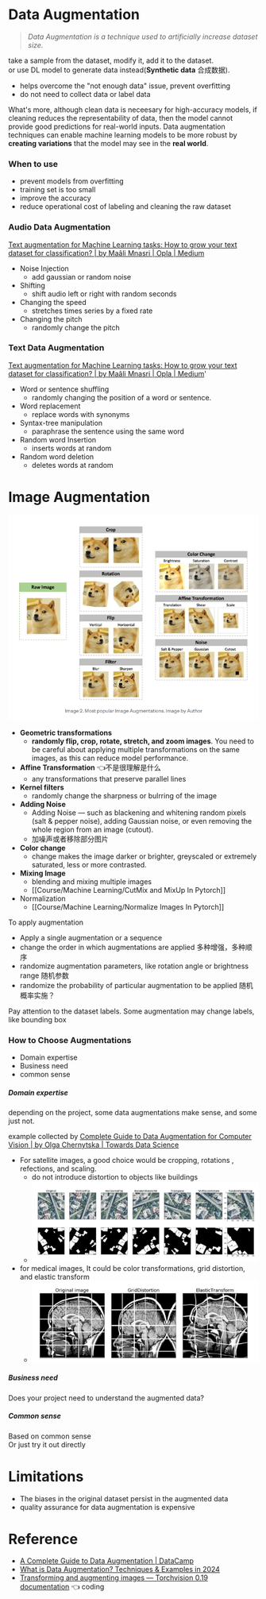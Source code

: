 # Data Augmentation

> _Data Augmentation is a technique used to artificially increase dataset size._

take a sample from the dataset, modify it, add it to the dataset.   
or use DL model to generate data instead(**Synthetic data**  合成数据).   

- helps overcome the "not enough data" issue, prevent overfitting
- do not need to collect data or label data

What's more, although clean data is neceesary for high-accuracy models, if cleaning reduces the representability of data, then the model cannot provide good predictions for real-world inputs. Data augmentation techniques can enable machine learning models to be more robust by **creating variations** that the model may see in the **real world**.    

### When to use


- prevent models from overfitting
- training set is too small
- improve the accuracy
- reduce operational cost of labeling and cleaning the raw dataset

### Audio Data Augmentation
[Text augmentation for Machine Learning tasks: How to grow your text dataset for classification? | by Maâli Mnasri | Opla | Medium](https://medium.com/opla/text-augmentation-for-machine-learning-tasks-how-to-grow-your-text-dataset-for-classification-38a9a207f88d)

- Noise Injection
	- add gaussian or random noise
- Shifting
	- shift audio left or right with random seconds
- Changing the speed
	- stretches times series by a fixed rate
- Changing the pitch
	- randomly change the pitch

### Text Data Augmentation
[Text augmentation for Machine Learning tasks: How to grow your text dataset for classification? | by Maâli Mnasri | Opla | Medium](https://medium.com/opla/text-augmentation-for-machine-learning-tasks-how-to-grow-your-text-dataset-for-classification-38a9a207f88d)'

- Word or sentence shuffling
	- randomly changing the position of a word or sentence.
- Word replacement
	- replace words with synonyms
- Syntax-tree manipulation
	- paraphrase the sentence using the same word
- Random word Insertion
	- inserts words at random
- Random word deletion
	- deletes words at random


# Image Augmentation

![Pasted image 20240915115950](https://raw.githubusercontent.com/Emisaber/pic_obsidian/main/Pasted%20image%2020240915115950.png)

- **Geometric transformations**
	- **randomly flip, crop, rotate, stretch, and zoom images**. You need to be careful about applying multiple transformations on the same images, as this can reduce model performance. 
- **Affine Transformation**  👈不是很理解是什么
	- any transformations that preserve parallel lines
- **Kernel filters**
	- randomly change the sharpness or bulrring of the image
- **Adding Noise**
	- Adding Noise — such as blackening and whitening random pixels (salt & pepper noise), adding Gaussian noise, or even removing the whole region from an image (cutout).
	- 加噪声或者移除部分图片
- **Color change**
	- change makes the image darker or brighter, greyscaled or extremely saturated, less or more contrasted.
- **Mixing Image** 
	- blending and mixing multiple images
	- [[Course/Machine Learning/CutMix and MixUp In Pytorch]]
- Normalization
	- [[Course/Machine Learning/Normalize Images In Pytorch]]

To apply augmentation  
- Apply a single augmentation or a sequence  
- change the order in which augmentations are applied  多种增强，多种顺序
- randomize augmentation parameters, like rotation angle or brightness range  随机参数
- randomize the probability of particular augmentation to be applied  随机概率实施？

Pay attention to the dataset labels. Some augmentation may change labels, like bounding box   

### How to Choose Augmentations

- Domain expertise
- Business need
- common sense

##### Domain expertise
depending on the project, some data augmentations make sense, and some just not.  

example collected by [Complete Guide to Data Augmentation for Computer Vision | by Olga Chernytska | Towards Data Science](https://towardsdatascience.com/complete-guide-to-data-augmentation-for-computer-vision-1abe4063ad07)  

- For satellite images, a good choice would be cropping, rotations , refections, and scaling.
	- do not introduce distortion to objects like buildings
	- ![Pasted image 20240915150509](https://raw.githubusercontent.com/Emisaber/pic_obsidian/main/Pasted%20image%2020240915150509.png)
- for medical images, It could be color transformations, grid distortion, and elastic transform
	- ![Pasted image 20240915150625](https://raw.githubusercontent.com/Emisaber/pic_obsidian/main/Pasted%20image%2020240915150625.png)

##### Business need
Does your project need to understand the augmented data?     

##### Common sense

Based on common sense  
Or just try it out directly   


# Limitations

- The biases in the original dataset persist in the augmented data
- quality assurance for data augmentation is expensive

# Reference
- [A Complete Guide to Data Augmentation | DataCamp](https://www.datacamp.com/tutorial/complete-guide-data-augmentation)
- [What is Data Augmentation? Techniques & Examples in 2024](https://research.aimultiple.com/data-augmentation/)
- [Transforming and augmenting images — Torchvision 0.19 documentation](https://pytorch.org/vision/stable/transforms.html) 👈 coding

